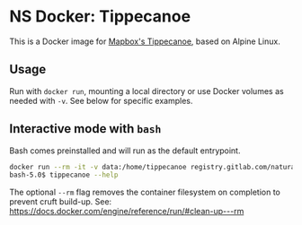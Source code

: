 # NS Docker: Tippecanoe

This is a Docker image for [Mapbox's Tippecanoe](https://github.com/mapbox/tippecanoe), based on Alpine Linux.

## Usage

Run with `docker run`, mounting a local directory or use Docker volumes as needed with `-v`. See below for specific examples.

## Interactive mode with `bash`

Bash comes preinstalled and will run as the default entrypoint.

```bash
docker run --rm -it -v data:/home/tippecanoe registry.gitlab.com/natural-solutions/tippecanoe:latest
bash-5.0$ tippecanoe --help
```

The optional `--rm` flag removes the container filesystem on completion to prevent cruft build-up. See: https://docs.docker.com/engine/reference/run/#clean-up---rm